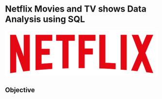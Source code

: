 # Netflix Movies and TV shows Data Analysis using SQL

![Netflix logo](https://github.com/Vanshx17/Netflix_sql_project/blob/main/logo.png)

## Objective
